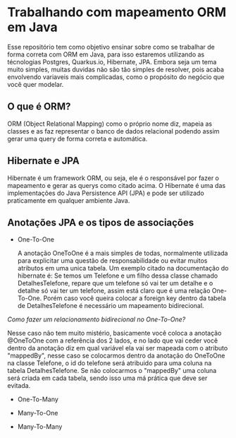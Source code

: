 # Trabalhando com mapeamento ORM em Java

  Esse repositório tem como objetivo ensinar sobre como se trabalhar de forma correta com ORM em Java, para isso estaremos utilizando as técnologias Postgres, Quarkus.io, Hibernate, JPA. Embora seja um tema muito simples, muitas duvidas não são tão simples de resolver, pois acaba envolvendo variaveis mais complicadas, como o propósito do negócio que você quer modelar.


## O que é ORM?

  ORM (Object Relational Mapping) como o próprio nome diz, mapeia as classes e as faz representar o banco de dados relacional podendo assim gerar uma query de forma correta e automática. 

## Hibernate e JPA

  Hibernate é um framework ORM, ou seja, ele é o responsável por fazer o mapeamento e gerar as querys como citado acima. O Hibernate é uma das implementações do Java Persistence
API (JPA) e pode ser utilizado praticamente em qualquer ambiente Java.

## Anotações JPA e os tipos de associações

- One-To-One

  A anotação OneToOne é a mais simples de todas, normalmente utilizada para explicitar uma questão de responsabilidade ou evitar muitos atributos em uma unica tabela. Um exemplo citado na documentação do hibernate é: Se temos um Telefone e um filho dessa classe chamado DetalhesTelefone, repare que um telefone só vai ter um detalhe e o detalhe só vai ter um telefone, assim está claro que é uma relação One-To-One. Porém caso você queira colocar a foreign key dentro da tabela de DetalhesTelefone é necessário um mapeamento bidirecional.

*Como fazer um relacionamento bidirecional no One-To-One?*

  Nesse caso não tem muito mistério, basicamente você coloca a anotação @OneToOne com a referência dos 2 lados, e no lado que vai ceder você dentro da anotação diz em qual variável ela vai ser mapeada com o atributo "mappedBy", nesse caso se colocarmos dentro da anotação do OneToOne na classe Telefone, o id do telefone será atribuido para uma coluna na tabela DetalhesTelefone. Se não colocarmos o "mappedBy" uma coluna será criada em cada tabela, sendo isso uma má prática que deve ser evitada.

- One-To-Many



- Many-To-One
- Many-To-Many

